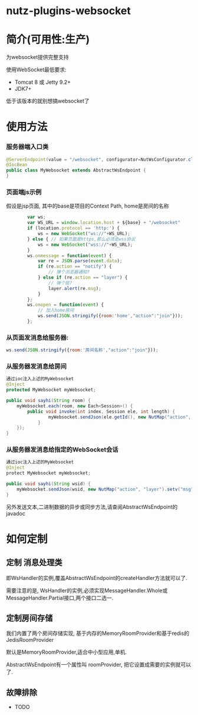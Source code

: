 nutz-plugins-websocket
==================================

简介(可用性:生产)
==================================

为websocket提供完整支持

使用WebSocket最低要求:

* Tomcat 8 或 Jetty 9.2+
* JDK7+

低于该版本的就别想搞websocket了

使用方法
==================================

### 服务器端入口类

```java
@ServerEndpoint(value = "/websocket", configurator=NutWsConfigurator.class)
@IocBean
public class MyWebsocket extends AbstractWsEndpoint {
}
```

### 页面端js示例

假设是jsp页面, 其中的base是项目的Context Path, home是房间的名称

```js
        var ws;
		var WS_URL = window.location.host + ${base} + "/websocket"
		if (location.protocol == 'http:') {
			ws = new WebSocket("ws://"+WS_URL);
		} else { // 如果页面是https,那么必须走wss协议
			ws = new WebSocket("wss://"+WS_URL);
		}
		ws.onmessage = function(event) {
		    var re = JSON.parse(event.data);
		    if (re.action == "notify") {
		    	// 弹个浏览器通知?
		    } else if (re.action == "layer") {
		    	// 弹个层?
		    	layer.alert(re.msg);
		    }
		};
		ws.onopen = function(event) {
		    // 加入home房间
			ws.send(JSON.stringify({room:'home',"action":"join"}));
		};
```

### 从页面发消息给服务器:

```js
ws.send(JSON.stringify({room:'房间名称',"action":"join"}));
```

### 从服务器发消息给房间

```java
通过ioc注入上述的MyWebsocket
@Inject
protected MyWebsocket myWebsocket;

public void sayhi(String room) {
    myWebsocket.each(room, new Each<Session>() {
    	public void invoke(int index, Session ele, int length) {
                myWebsocket.sendJson(ele.getId(), new NutMap("action", "layer").setv("msg", "hi"));
            }
    });
}
```

### 从服务器发消息给指定的WebSocket会话

```java
通过ioc注入上述的MyWebsocket
@Inject
protect MyWebsocket myWebsocket;

public void sayhi(String wsid) {
    myWebsocket.sendJson(wsid, new NutMap("action", "layer").setv("msg", "hi"));
}
```

另外发送文本,二进制数据的异步或同步方法,请查阅AbstractWsEndpoint的javadoc

# 如何定制

## 定制 消息处理类

即WsHandler的实例,覆盖AbstractWsEndpoint的createHandler方法就可以了.

需要注意的是, WsHandler的实例,必须实现MessageHandler.Whole或MessageHandler.Partial接口,两个接口二选一.

## 定制房间存储

我们内置了两个房间存储实现, 基于内存的MemoryRoomProvider和基于redis的JedisRoomProvider

默认是MemoryRoomProvider,适合中小型应用,单机.

AbstractWsEndpoint有一个属性叫 roomProvider, 把它设置成需要的实例就可以了.

## 故障排除

* TODO
